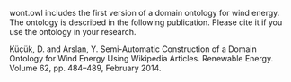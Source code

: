 wont.owl includes the first version of a domain ontology for wind energy. The ontology is described in the following publication. Please cite it if you use the ontology in your research.

Küçük, D. and Arslan, Y. Semi-Automatic Construction of a Domain Ontology for Wind Energy Using Wikipedia Articles. Renewable Energy. Volume 62, pp. 484–489, February 2014.
